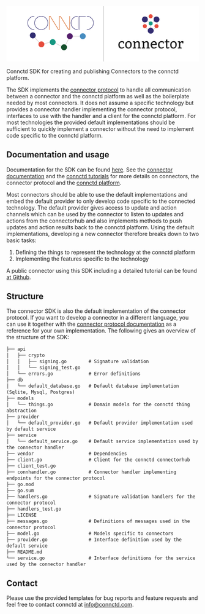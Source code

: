 <p align="center">
  <a href="https://docs.connctd.io">
    <img alt="connctd docs" src="./.github/connector-go-banner.png" />
  </a>
</p>

Connctd SDK for creating and publishing Connectors to the connctd platform.

The SDK implements the [connector protocol](https://docs.connctd.io/connector/connector_protocol/) to handle all communication between a connector and the connctd platform as well as the boilerplate needed by most connectors.
It does not assume a specific technology but provides a connector handler implementing the connector protocol, interfaces to use with the handler and a client for the connctd platform.
For most technologies the provided default implementations should be sufficient to quickly implement a connector without the need to implement code specific to the connctd platform.

<!-- TODO Explain structure -->
## Documentation and usage

Documentation for the SDK can be found [here](https://pkg.go.dev/github.com/connctd/connector-go).
See the [connector documentation](https://docs.connctd.io/connector/connectors/) and the [connctd tutorials](https://tutorial.connctd.io/) for more details on connectors, the connector protocol and the [connctd platform](https://connctd.com/).

Most connectors should be able to use the default implementations and embed the default provider to only develop code specific to the connected technology.
The default provider gives access to update and action channels which can be used by the connector to listen to updates and actions from the connectorhub and also implements methods to push updates and action results back to the connctd platform.
Using the default implementations, developing a new connector therefore breaks down to two basic tasks:

  1.  Defining the things to represent the technology at the connctd platform
  2.  Implementing the features specific to the technology

A public connector using this SDK including a detailed tutorial can be found [at Github](https://github.com/connctd/giphy-connector/).

## Structure

The connector SDK is also the default implementation of the connector protocol.
If you want to develop a connector in a different language, you can use it together with the [connector protocol documentation](https://docs.connctd.io/connector/connector_protocol/) as a reference for your own implementation.
The following gives an overview of the structure of the SDK:

```
├── api
│   ├── crypto
│   │   ├── signing.go        # Signature validation
│   │   └── signing_test.go
│   └── errors.go             # Error definitions
├── db
│   └── default_database.go   # Default database implementation (Sqlite, Mysql, Postgres)
├── models
│   └── things.go             # Domain models for the connctd thing abstraction
├── provider
│   └── default_provider.go   # Default provider implementation used by default service
├── service
│   └── default_service.go    # Default service implementation used by the connector handler
├── vendor                    # Dependencies
├── client.go                 # Client for the connctd connectorhub
├── client_test.go
├── connhandler.go            # Connector handler implementing endpoints for the connector protocol
├── go.mod
├── go.sum
├── handlers.go               # Signature validation handlers for the connector protocol
├── handlers_test.go
├── LICENSE
├── messages.go               # Definitions of messages used in the connector protocol
├── model.go                  # Models specific to connectors
├── provider.go               # Interface definition used by the default service
├── README.md
└── service.go                # Interface definitions for the service used by the connector handler
```

## Contact

Please use the provided templates for bug reports and feature requests and feel free to contact connctd at info@connctd.com.
